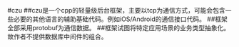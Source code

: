 #czu
##czu是一个cpp的轻量级后台框架，主要以tcp为通信方式，可能会包含一些必要的其他语言的辅助基础代码。例如iOS/Android的通信接口代码。
##框架全部采用protobuf为通信数据。
##框架试图将特定应用场景的业务类型抽象化。故作者不提供数据库中间件的组合。
